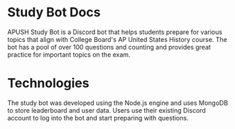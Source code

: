 # Study Bot Docs 
APUSH Study Bot is a Discord bot that helps students prepare for various topics that align with College Board's AP United States History course. The bot has a pool of over 100 questions and counting and provides great practice for important topics on the exam. 

# Technologies 
The study bot was developed using the Node.js engine and uses MongoDB to store leaderboard and user data. Users use their existing Discord account to log into the bot and start preparing with questions.  
